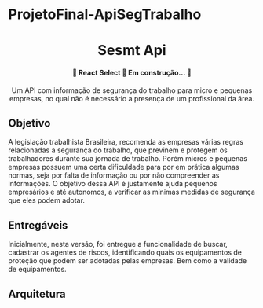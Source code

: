 # ProjetoFinal-ApiSegTrabalho
<h1 align="center">Sesmt Api</h1>
<h4 align="center"> 
	🚧  React Select 🚀 Em construção...  🚧
</h4>
<p align="center">Um API com informação de segurança do trabalho para micro e pequenas empresas, no qual não é necessário a presença de um profissional da área.</p>

<h2> Objetivo </h2>

<p> A legislação trabalhista Brasileira, recomenda as empresas várias regras relacionadas a segurança do trabalho, que previnem e protegem os trabalhadores durante sua jornada de trabalho. Porém micros e pequenas empresas possuem uma certa dificuldade para por em prática algumas normas, seja por falta de informação ou por não compreender as informações. O objetivo dessa API é justamente ajuda pequenos empresários e até autonomos, a verificar as minimas medidas de segurança que eles podem adotar. </p>

<h2> Entregáveis </h2>

<p> Inicialmente, nesta versão, foi entregue a funcionalidade de buscar, cadastrar os agentes de riscos, identificando quais os equipamentos de proteção que podem ser adotadas pelas empresas. Bem como a validade de equipamentos. </p> 

<h2> Arquitetura </h2>

